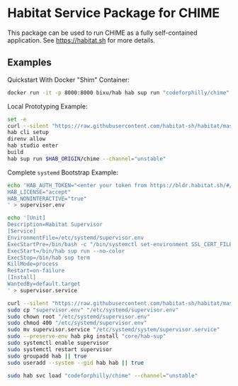 # Habitat Service Package for CHIME

This package can be used to run CHIME as a fully self-contained application. See https://habitat.sh for more details.

## Examples

Quickstart With Docker "Shim" Container:

```bash
docker run -it -p 8000:8000 bixu/hab hab sup run "codeforphilly/chime" --channel="unstable"
```

Local Prototyping Example:

```bash
set -e
curl --silent "https://raw.githubusercontent.com/habitat-sh/habitat/master/components/hab/install.sh" | sudo bash -s
hab cli setup
direnv allow
hab studio enter
build
hab sup run $HAB_ORIGIN/chime --channel="unstable"
```

Complete `systemd` Bootstrap Example:

```bash
echo 'HAB_AUTH_TOKEN="<enter your token from https://bldr.habitat.sh/#/profile>"
HAB_LICENSE="accept"
HAB_NONINTERACTIVE="true"
' > supervisor.env

echo '[Unit]
Description=Habitat Supervisor
[Service]
EnvironmentFile=/etc/systemd/supervisor.env
ExecStartPre=/bin/bash -c "/bin/systemctl set-environment SSL_CERT_FILE=$(hab pkg path core/cacerts)/ssl/cert.pem"
ExecStart=/bin/hab sup run --no-color
ExecStop=/bin/hab sup term
KillMode=process
Restart=on-failure
[Install]
WantedBy=default.target
' > supervisor.service

curl --silent "https://raw.githubusercontent.com/habitat-sh/habitat/master/components/hab/install.sh" | sudo bash -s
sudo cp "supervisor.env" "/etc/systemd/supervisor.env"
sudo chown root "/etc/systemd/supervisor.env"
sudo chmod 400 "/etc/systemd/supervisor.env"
sudo mv supervisor.service "/etc/systemd/system/supervisor.service"
sudo --preserve-env hab pkg install "core/hab-sup"
sudo systemctl enable supervisor
sudo systemctl restart supervisor
sudo groupadd hab || true
sudo useradd --system --gid hab hab || true

sudo hab svc load "codeforphilly/chime" --channel="unstable"
```
